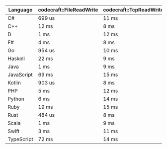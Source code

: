 | Language | codecraft::FileReadWrite | codecraft::TcpReadWrite | example::FileReadWrite | example::TcpReadWrite |
| - | --- | --- | --- | --- |
| C# | 699 us | 11 ms | 502 us | 179 us |
| C++ | 12 ms | 8 ms | 21 ms | 144 us |
| D | 1 ms | 12 ms | 335 us | 172 us |
| F# | 4 ms | 8 ms | 3 ms | 173 us |
| Go | 954 us | 10 ms | 313 us | 141 us |
| Haskell | 22 ms | 9 ms | 5 ms | 165 us |
| Java | 1 ms | 9 ms | 441 us | 175 us |
| JavaScript | 69 ms | 15 ms | 701 us | 365 us |
| Kotlin | 903 us | 8 ms | 415 us | 166 us |
| PHP | 5 ms | 12 ms | 187 us | 149 us |
| Python | 6 ms | 14 ms | 976 us | 178 us |
| Ruby | 19 ms | 15 ms | 4 ms | 183 us |
| Rust | 484 us | 8 ms | 519 us | 112 us |
| Scala | 1 ms | 9 ms | 770 us | 267 us |
| Swift | 3 ms | 11 ms | 505 us | 161 us |
| TypeScript | 72 ms | 14 ms | 689 us | 343 us |